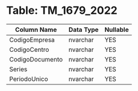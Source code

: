 # Table: TM_1679_2022

| Column Name | Data Type | Nullable |
|-------------|-----------|----------|
| CodigoEmpresa | nvarchar | YES |
| CodigoCentro | nvarchar | YES |
| CodigoDocumento | nvarchar | YES |
| Series | nvarchar | YES |
| PeriodoUnico | nvarchar | YES |
